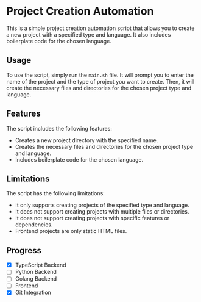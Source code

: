 # Project Creation Automation

This is a simple project creation automation script that allows you to create a new project with a specified type and language. It also includes boilerplate code for the chosen language.

## Usage

To use the script, simply run the `main.sh` file. It will prompt you to enter the name of the project and the type of project you want to create. Then, it will create the necessary files and directories for the chosen project type and language.

## Features

The script includes the following features:

- Creates a new project directory with the specified name.
- Creates the necessary files and directories for the chosen project type and language.
- Includes boilerplate code for the chosen language.

## Limitations

The script has the following limitations:

- It only supports creating projects of the specified type and language.
- It does not support creating projects with multiple files or directories.
- It does not support creating projects with specific features or dependencies.
- Frontend projects are only static HTML files.


## Progress 

- [x] TypeScript Backend
- [ ] Python Backend
- [ ] Golang Backend
- [ ] Frontend
- [x] Git Integration
